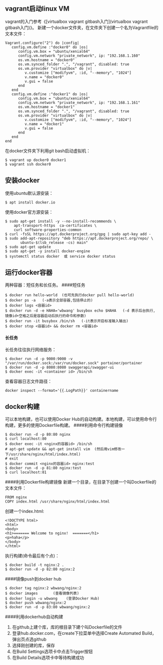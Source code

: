 ## vagrant启动linux VM
vagrant的入门参考《[virtualbox vagrant gitbash入门](virtualbox vagrant gitbash入门)》。
新建一个docker文件夹，在文件夹下创建一个名为Vagrantfile的文本文件：
```
Vagrant.configure("2") do |config|
   config.vm.define :"docker0" do |os|
      config.vm.box = "ubuntu/xenial64"
      config.vm.network "private_network", ip: "192.168.1.160"
      os.vm.hostname = "docker0"
      os.vm.synced_folder ".", "/vagrant", disabled: true
      os.vm.provider "virtualbox" do |v|
         v.customize ["modifyvm", :id, "--memory", "1024"]
         v.name = "docker0"
         v.gui = false
      end
   end
   config.vm.define :"docker1" do |os|
      config.vm.box = "ubuntu/xenial64"
      config.vm.network "private_network", ip: "192.168.1.161"
      os.vm.hostname = "docker1"
      os.vm.synced_folder ".", "/vagrant", disabled: true
      os.vm.provider "virtualbox" do |v|
         v.customize ["modifyvm", :id, "--memory", "1024"]
         v.name = "docker1"
         v.gui = false
      end
   end
end
```
在docker文件夹下利用git bash启动虚拟机：
```
$ vagrant up docker0 docker1
$ vagrant ssh docker0
```
## 安装docker
使用ubuntu默认源安装：
```
$ apt install docker.io
```
使用docker官方源安装：
```
$ sudo apt-get install -y --no-install-recommends \
    apt-transport-https  ca-certificates \
    curl software-properties-common
$ curl -fsSL https://apt.dockerproject.org/gpg | sudo apt-key add -
$ sudo add-apt-repository "deb https://apt.dockerproject.org/repo/ \
       ubuntu-$(lsb_release -cs) main"
$ sudo apt-get update
$ sudo apt-get -y install docker-engine
$ systemctl status docker  或 service docker status
```
## 运行docker容器
两种容器：短任务和长任务。
####短任务
```
$ docker run hello-world  (也可先执行docker pull hello-world)
$ docker ps -a   (-a表示全部容器,包括停止的)
$ docker logs <容器id>
$ docker run -d -e HAHA='wbwang' busybox echo $HAHA   (-d 表示后台执行, 镜像id+空格之后是容器启动后执行的命令和参数)
$ docker run -it busybox /bin/sh   (-it表示开启标准输入输出)
$ docker stop <容器id> && docker rm <容器id>
```
#### 长任务
长任务往往执行网络服务：
```
$ docker run -d -p 9000:9000 -v "/var/run/docker.sock:/var/run/docker.sock" portainer/portainer
$ docker run -d -p 8080:8080 swaggerapi/swagger-ui
$ docker exec -it <container id> /bin/sh
```
查看容器日志文件路径：
```
docker inspect --format='{{.LogPath}}' containername
```
## docker构建
可以本地构建，也可以使用Docker Hub的自动构建。本地构建，可以使用命令行构建，更多的使用Dockerfile构建。
####利用命令行构建镜像
```
$ docker run -d -p 80:80 nginx
$ curl localhost:80
$ docker exec -it <nginx的容器id> /bin/sh
# apt-get update && apt-get install vim  (然后用vim修改一下/usr/share/nginx/html/index.html)
# exit
$ docker commit <nginx的容器id> nginx:test
$ docker run -d -p 81:80 nginx:test
$ curl localhost:81
```
####利用Dockerfile构建镜像
新建一个目录，在目录下创建一个叫Dockerfile的文本文件：
```
FROM nginx
COPY index.html /usr/share/nginx/html/index.html
```
创建一个index.html:
```
<!DOCTYPE html>
<html>
<body>
<h1>======= Welcome to nginx!  =======</h1>
<p>haha</p>
</body>
</html>
```
执行构建(命令最后有个点)：
```
$ docker build -t nginx:2 .
$ docker run -d -p 82:80 nginx:2
```
####镜像push到docker hub
```
$ docker tag nginx:2 wbwang/nginx:2
$ docker images       (查看镜像列表)
$ docker login -u wbwang    (登录Docker Hub)
$ docker push wbwang/nginx:2
$ docker run -d -p 83:80 wbwang/nginx:2
```
####利用dockerhub自动构建

 1. 在github上建个库，库的根目录下建个叫Dockerfile的文件
 2. 登录hub.docker.com，在create下拉菜单中选择Create Automated Build，弹出页点选github
 3. 选择刚创建的库，保存
 4. 在Build Settings选项卡中点击Trigger按钮
 5. 在Build Details选项卡中等待构建成功